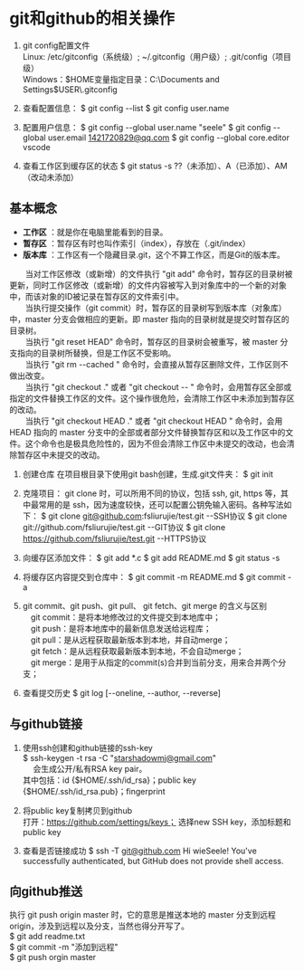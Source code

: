 # git和github的相关操作

1. git config配置文件  
Linux: /etc/gitconfig（系统级）; ~/.gitconfig（用户级）; .git/config（项目级）  
Windows：$HOME变量指定目录：C:\Documents and Settings\$USER\\.gitconfig  

2. 查看配置信息：
\$ git config --list
\$ git config user.name

3. 配置用户信息：
\$ git config --global user.name "seele"
\$ git config --global user.email 1421720829@qq.com
\$ git config --global core.editor vscode

4. 查看工作区到缓存区的状态
\$ git status -s
??（未添加）、A（已添加）、AM（改动未添加）

## 基本概念
- **工作区** ：就是你在电脑里能看到的目录。
- **暂存区** ：暂存区有时也叫作索引（index），存放在（.git/index）
- **版本库** ：工作区有一个隐藏目录.git，这个不算工作区，而是Git的版本库。

&emsp;&emsp;当对工作区修改（或新增）的文件执行 "git add" 命令时，暂存区的目录树被更新，同时工作区修改（或新增）的文件内容被写入到对象库中的一个新的对象中，而该对象的ID被记录在暂存区的文件索引中。  
&emsp;&emsp;当执行提交操作（git commit）时，暂存区的目录树写到版本库（对象库）中，master 分支会做相应的更新。即 master 指向的目录树就是提交时暂存区的目录树。  
&emsp;&emsp;当执行 "git reset HEAD" 命令时，暂存区的目录树会被重写，被 master 分支指向的目录树所替换，但是工作区不受影响。  
&emsp;&emsp;当执行 "git rm --cached <file>" 命令时，会直接从暂存区删除文件，工作区则不做出改变。  
&emsp;&emsp;当执行 "git checkout ." 或者 "git checkout -- <file>" 命令时，会用暂存区全部或指定的文件替换工作区的文件。这个操作很危险，会清除工作区中未添加到暂存区的改动。  
&emsp;&emsp;当执行 "git checkout HEAD ." 或者 "git checkout HEAD <file>" 命令时，会用 HEAD 指向的 master 分支中的全部或者部分文件替换暂存区和以及工作区中的文件。这个命令也是极具危险性的，因为不但会清除工作区中未提交的改动，也会清除暂存区中未提交的改动。  

1. 创建仓库
在项目根目录下使用git bash创建，生成.git文件夹：
\$ git init

2. 克隆项目：
git clone 时，可以所用不同的协议，包括 ssh, git, https 等，其中最常用的是 ssh，因为速度较快，还可以配置公钥免输入密码。各种写法如下：
\$ git clone git@github.com:fsliurujie/test.git         --SSH协议
\$ git clone git://github.com/fsliurujie/test.git          --GIT协议
\$ git clone https://github.com/fsliurujie/test.git      --HTTPS协议

3. 向缓存区添加文件：
\$ git add *.c
\$ git add README.md
\$ git status -s

4. 将缓存区内容提交到仓库中：
\$ git commit -m README.md
\$ git commit -a


5. git commit、git push、git pull、 git fetch、git merge 的含义与区别  
&emsp;git commit：是将本地修改过的文件提交到本地库中；  
&emsp;git push：是将本地库中的最新信息发送给远程库；  
&emsp;git pull：是从远程获取最新版本到本地，并自动merge；  
&emsp;git fetch：是从远程获取最新版本到本地，不会自动merge；  
&emsp;git merge：是用于从指定的commit(s)合并到当前分支，用来合并两个分支；  

6. 查看提交历史
\$ git log [--oneline, --author, --reverse]


## 与github链接
1. 使用ssh创建和github链接的ssh-key  
\$ ssh-keygen -t rsa -C "starshadowmj@gmail.com"  
&emsp; 会生成公开/私有RSA key pair。  
其中包括：id {\$HOME/.ssh/id_rsa}；public key {\$HOME/.ssh/id_rsa.pub}；fingerprint

2. 将public key复制拷贝到github  
打开：https://github.com/settings/keys；
选择new SSH key，添加标题和public key

3. 查看是否链接成功
\$ ssh -T git@github.com
Hi wieSeele! You've successfully authenticated, but GitHub does not provide shell access.

## 向github推送
执行 git push origin master 时，它的意思是推送本地的 master 分支到远程 origin，涉及到远程以及分支，当然也得分开写了。  
\$ git add readme.txt  
\$ git commit -m "添加到远程"  
\$ git push orgin master  